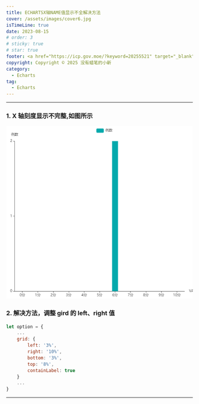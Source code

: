 ```yaml
---
title: ECHARTSX轴NAME值显示不全解决方法
cover: /assets/images/cover6.jpg
isTimeLine: true
date: 2023-08-15
# order: 3
# sticky: true
# star: true
footer: <a href="https://icp.gov.moe/?keyword=20255521" target="_blank">萌 ICP 备 20255521 号</a>
copyright: Copyright © 2025 没有蜡笔的小新
category:
  - Echarts
tag:
  - Echarts
---
```


---

### 1. X 轴刻度显示不完整,如图所示

![](./images/content.png)

### 2. 解决方法，调整 gird 的 left、right 值

```js
let option = {
    ...
    grid: {
        left: '3%',
        right: '10%',
        bottom: '3%',
        top: '8%',
        containLabel: true
    }
    ...
}
```

---
